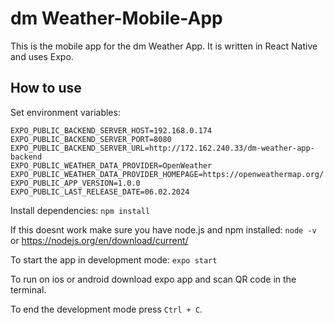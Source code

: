 # dm Weather-Mobile-App
This is the mobile app for the dm Weather App. It is written in React Native and uses Expo.

## How to use
Set environment variables:
```
EXPO_PUBLIC_BACKEND_SERVER_HOST=192.168.0.174
EXPO_PUBLIC_BACKEND_SERVER_PORT=8080
EXPO_PUBLIC_BACKEND_SERVER_URL=http://172.162.240.33/dm-weather-app-backend
EXPO_PUBLIC_WEATHER_DATA_PROVIDER=OpenWeather
EXPO_PUBLIC_WEATHER_DATA_PROVIDER_HOMEPAGE=https://openweathermap.org/
EXPO_PUBLIC_APP_VERSION=1.0.0
EXPO_PUBLIC_LAST_RELEASE_DATE=06.02.2024
```
Install dependencies:
`npm install`

If this doesnt work make sure you have node.js and npm installed:
`node -v` or https://nodejs.org/en/download/current/


To start the app in development mode:
`expo start`

To run on ios or android download expo app and scan QR code in the terminal.


To end the development mode press `Ctrl + C`.